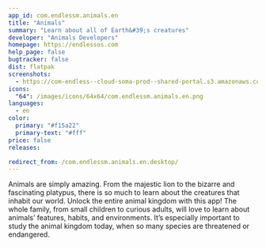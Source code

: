 ```yaml
---
app_id: com.endlessm.animals.en
title: "Animals"
summary: "Learn about all of Earth&#39;s creatures"
developer: "Animals Developers"
homepage: https://endlessos.com
help_page: false
bugtracker: false
dist: flatpak
screenshots:
  - https://com-endless--cloud-soma-prod--shared-portal.s3.amazonaws.com/apps.226.screenshots.4d842d7d-9b33-4ce9-bf53-9409a36c0b53_201809141532851010.png
icons:
  "64": /images/icons/64x64/com.endlessm.animals.en.png
languages:
  - en
color:
  primary: "#f15a22"
  primary-text: "#fff"
price: false
releases:

redirect_from: /com.endlessm.animals.en.desktop/
---
```


<p>Animals are simply amazing. From the majestic lion to the bizarre and fascinating platypus, there is so much to learn about the creatures that inhabit our world. Unlock the entire animal kingdom with this app! The whole family, from small children to curious adults, will love to learn about animals’ features, habits, and environments. It’s especially important to study the animal kingdom today, when so many species are threatened or endangered.</p>